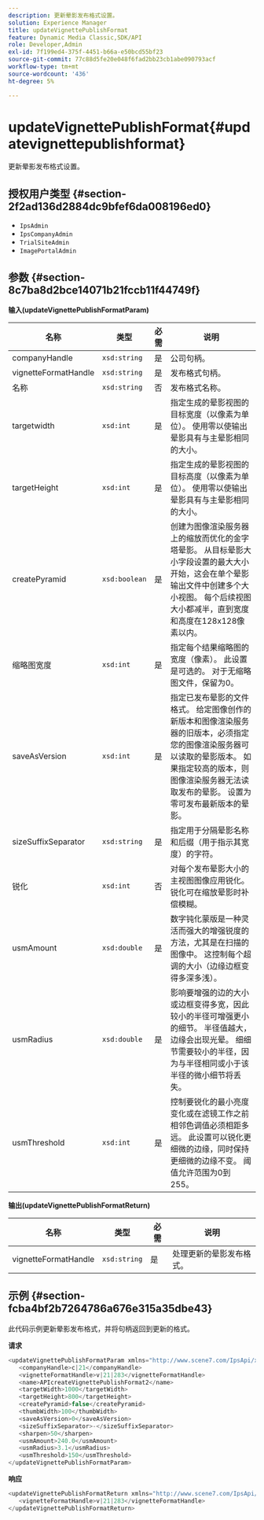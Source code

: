```yaml
---
description: 更新晕影发布格式设置。
solution: Experience Manager
title: updateVignettePublishFormat
feature: Dynamic Media Classic,SDK/API
role: Developer,Admin
exl-id: 7f199ed4-375f-4451-b66a-e50bcd55bf23
source-git-commit: 77c88d5fe20e048f6fad2bb23cb1abe090793acf
workflow-type: tm+mt
source-wordcount: '436'
ht-degree: 5%

---
```


# updateVignettePublishFormat{#updatevignettepublishformat}

更新晕影发布格式设置。

## 授权用户类型 {#section-2f2ad136d2884dc9bfef6da008196ed0}

* `IpsAdmin`
* `IpsCompanyAdmin`
* `TrialSiteAdmin`
* `ImagePortalAdmin`

## 参数 {#section-8c7ba8d2bce14071b21fccb11f44749f}

**输入(updateVignettePublishFormatParam)**

| 名称 | 类型 | 必需 | 说明 |
|---|---|---|---|
| companyHandle | `xsd:string` | 是 | 公司句柄。 |
| vignetteFormatHandle | `xsd:string` | 是 | 发布格式句柄。 |
| 名称 | `xsd:string` | 否 | 发布格式名称。 |
| targetwidth | `xsd:int` | 是 | 指定生成的晕影视图的目标宽度（以像素为单位）。 使用零以使输出晕影具有与主晕影相同的大小。 |
| targetHeight | `xsd:int` | 是 | 指定生成的晕影视图的目标高度（以像素为单位）。 使用零以使输出晕影具有与主晕影相同的大小。 |
| createPyramid | `xsd:boolean` | 是 | 创建为图像渲染服务器上的缩放而优化的金字塔晕影。 从目标晕影大小字段设置的最大大小开始，这会在单个晕影输出文件中创建多个大小视图。 每个后续视图大小都减半，直到宽度和高度在128x128像素以内。 |
| 缩略图宽度 | `xsd:int` | 是 | 指定每个结果缩略图的宽度（像素）。 此设置是可选的。 对于无缩略图文件，保留为0。 |
| saveAsVersion | `xsd:int` | 是 | 指定已发布晕影的文件格式。 给定图像创作的新版本和图像渲染服务器的旧版本，必须指定您的图像渲染服务器可以读取的晕影版本。 如果指定较高的版本，则图像渲染服务器无法读取发布的晕影。 设置为零可发布最新版本的晕影。 |
| sizeSuffixSeparator | `xsd:string` | 是 | 指定用于分隔晕影名称和后缀（用于指示其宽度）的字符。 |
| 锐化 | `xsd:int` | 否 | 对每个发布晕影大小的主视图图像应用锐化。 锐化可在缩放晕影时补偿模糊。 |
| usmAmount | `xsd:double` | 是 | 数字钝化蒙版是一种灵活而强大的增强锐度的方法，尤其是在扫描的图像中。 这控制每个超调的大小（边缘边框变得多深多浅）。 |
| usmRadius | `xsd:double` | 是 | 影响要增强的边的大小或边框变得多宽，因此较小的半径可增强更小的细节。 半径值越大，边缘会出现光晕。 细细节需要较小的半径，因为与半径相同或小于该半径的微小细节将丢失。 |
| usmThreshold | `xsd:int` | 是 | 控制要锐化的最小亮度变化或在滤镜工作之前相邻色调值必须相距多远。 此设置可以锐化更细微的边缘，同时保持更细微的边缘不变。 阈值允许范围为0到255。 |

**输出(updateVignettePublishFormatReturn)**

| 名称 | 类型 | 必需 | 说明 |
|---|---|---|---|
| vignetteFormatHandle | `xsd:string` | 是 | 处理更新的晕影发布格式。 |

## 示例 {#section-fcba4bf2b7264786a676e315a35dbe43}

此代码示例更新晕影发布格式，并将句柄返回到更新的格式。

**请求**

```java
<updateVignettePublishFormatParam xmlns="http://www.scene7.com/IpsApi/xsd/2008-01-15">
   <companyHandle>c|21</companyHandle>
   <vignetteFormatHandle>v|21|283</vignetteFormatHandle>
   <name>APIcreateVignettePublishFormat2</name>
   <targetWidth>1000</targetWidth>
   <targetHeight>800</targetHeight>
   <createPyramid>false</createPyramid>
   <thumbWidth>100</thumbWidth>
   <saveAsVersion>0</saveAsVersion>
   <sizeSuffixSeparator>-</sizeSuffixSeparator>
   <sharpen>50</sharpen>
   <usmAmount>240.0</usmAmount>
   <usmRadius>3.1</usmRadius>
   <usmThreshold>150</usmThreshold>
</updateVignettePublishFormatParam>
```

**响应**

```java
<updateVignettePublishFormatReturn xmlns="http://www.scene7.com/IpsApi/xsd/2008-01-15">
   <vignetteFormatHandle>v|21|283</vignetteFormatHandle>
</updateVignettePublishFormatReturn>
```
